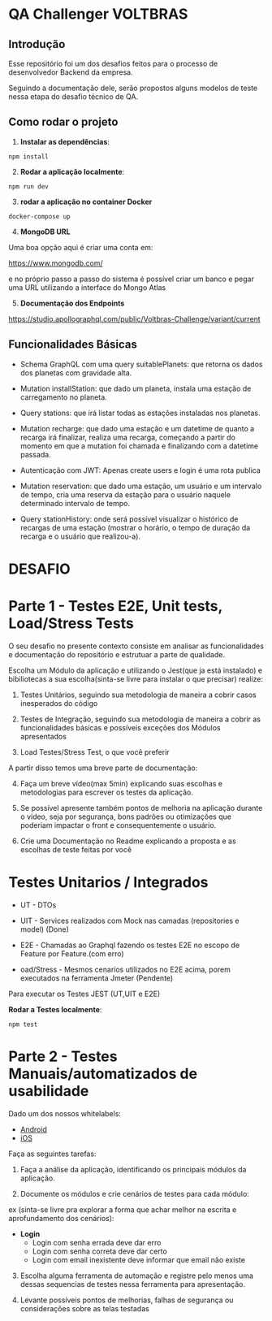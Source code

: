 # QA Challenger VOLTBRAS

## Introdução

Esse repositório foi um dos desafios feitos para o processo de desenvolvedor Backend da empresa.

Seguindo a documentação dele, serão propostos alguns modelos de teste nessa etapa do desafio técnico de QA.

## Como rodar o projeto

1. **Instalar as dependências**:

`npm install`

2. **Rodar a aplicação localmente**:

`npm run dev`

3. **rodar a aplicação no container Docker**

`docker-compose up`

4. **MongoDB URL**

Uma boa opção aqui é criar uma conta em:

https://www.mongodb.com/

e no próprio passo a passo do sistema é possível criar um banco e pegar uma URL
utilizando a interface do Mongo Atlas

5. **Documentação dos Endpoints**

https://studio.apollographql.com/public/Voltbras-Challenge/variant/current

## Funcionalidades Básicas

- Schema GraphQL com uma query suitablePlanets: que retorna os dados dos planetas com gravidade alta.

- Mutation installStation: que dado um planeta, instala uma estação de carregamento no planeta.

- Query stations: que irá listar todas as estações instaladas nos planetas.

- Mutation recharge: que dado uma estação e um datetime de quanto a recarga irá finalizar, realiza uma recarga, começando a partir do momento em que a mutation foi chamada e finalizando com a datetime passada.

- Autenticação com JWT: Apenas create users e login é uma rota publica

- Mutation reservation: que dado uma estação, um usuário e um intervalo de tempo, cria uma reserva da estação para o usuário naquele determinado intervalo de tempo.

- Query stationHistory: onde será possível visualizar o histórico de recargas de uma estação (mostrar o horário, o tempo de duração da recarga e o usuário que realizou-a).

# DESAFIO

# Parte 1 - Testes E2E, Unit tests, Load/Stress Tests

O seu desafio no presente contexto consiste em analisar as funcionalidades e documentação do repositório e estrutuar a parte de qualidade.

Escolha um Módulo da aplicação e utilizando o Jest(que ja está instalado)
e bibiliotecas a sua escolha(sinta-se livre para instalar o que precisar) realize:

1. Testes Unitários, seguindo sua metodologia de maneira a cobrir
   casos inesperados do código

2. Testes de Integração, seguindo sua metodologia de maneira a cobrir
   as funcionalidades básicas e possíveis exceções dos Módulos apresentados

3. Load Testes/Stress Test, o que você preferir

A partir disso temos uma breve parte de documentação:

4. Faça um breve vídeo(max 5min) explicando suas escolhas e metodologias para escrever os testes da aplicação.

5. Se possível apresente também pontos de melhoria na aplicação durante o vídeo, seja por segurança,
   bons padrões ou otimizações que poderiam impactar o front e consequentemente o usuário.

6. Crie uma Documentação no Readme explicando a proposta e as escolhas de teste feitas por você

# Testes Unitarios / Integrados

- UT - DTOs

- UIT - Services realizados com Mock nas camadas (repositories e model) (Done)

- E2E - Chamadas ao Graphql fazendo os testes E2E no escopo de Feature por Feature.(com erro)

- oad/Stress - Mesmos cenarios utilizados no E2E acima, porem executados na ferramenta Jmeter (Pendente)

Para executar os Testes JEST (UT,UIT e E2E)  

**Rodar a Testes localmente**:

`npm test`


# Parte 2 - Testes Manuais/automatizados de usabilidade

Dado um dos nossos whitelabels:

- [Android](https://play.google.com/store/apps/details?id=br.com.voltbras.wecharge&hl=pt&pli=1)
- [iOS](https://apps.apple.com/br/app/wecharge/id1595933153)

Faça as seguintes tarefas:

1. Faça a análise da aplicação, identificando os principais módulos da aplicação.

2. Documente os módulos e crie cenários de testes para cada módulo:

ex (sinta-se livre pra explorar a forma que achar melhor na escrita e aprofundamento dos cenários):
   - **Login**
      - Login com senha errada deve dar erro
      - Login com senha correta deve dar certo
      - Login com email inexistente deve informar que email não existe

3. Escolha alguma ferramenta de automação e registre pelo menos uma dessas sequencias de testes
   nessa ferramenta para apresentação.

4. Levante possíveis pontos de melhorias, falhas de segurança ou considerações sobre
   as telas testadas
